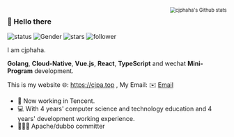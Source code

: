 <img align="right" src="https://github-readme-stats.vercel.app/api?username=cjphaha&show_icons=true&include_all_commits=true&count_private=true" alt="cjphaha's Github stats" style="zoom:80%;" />

### 👋 Hello there

![status](https://img.shields.io/badge/status-up-brightgreen) ![Gender](https://img.shields.io/badge/gender-%F0%9F%A4%B5-lightgrey) ![stars](https://img.shields.io/github/stars/cjphaha?style=social) ![follower](https://img.shields.io/github/followers/cjphaha?style=social)

I am cjphaha.

**Golang**, **Cloud-Native**, **Vue.js**, **React**, **TypeScript** and wechat **Mini-Program** development.

This is my website 🌐: https://cjpa.top , My Email: ✉️ [Email](mailto:caorcjp@gmail.com) 

* 🌱   Now working in Tencent.
* 💻   With 4 years' computer science and technology education and 4 years' development working experience.
* 🧑🏻‍💻 Apache/dubbo committer



